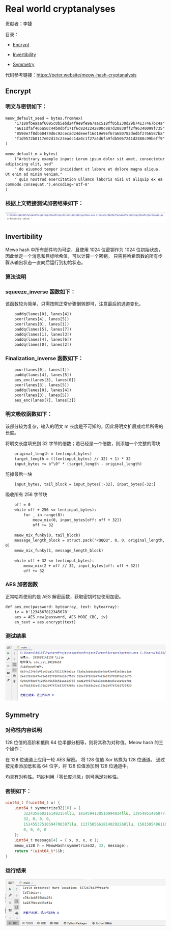 # Real world cryptanalyses

贡献者：李婕

目录：

- [Encrypt](#Encrypt)

- [Invertibility](#Invertibility)

- [Symmetry](#Symmetry)

代码参考链接：https://peter.website/meow-hash-cryptanalysis

## Encrypt

### 明文与密钥如下：

```python3
meow_default_seed = bytes.fromhex(
    "17180fbeaaaf6095c0b5ebd24f9e9fe9a7aac518ff05b230d29b74137467bc4a"
    "a611dfaf465a50c44b0dbf171f6c8242242800c887d20830ff2f96340099f735"
    "8590e7f8db60479d6c92cecad24deeef16d19e9ef67a680782dedbf2766587ba"
    "f1d9572b0117e02d13c23eadc14a0c1f27a4d6fa9fdb5067241d2488c99beff9"
)

meow_default_m = bytes(
    ("Arbitrary example input: Lorem ipsum dolor sit amet, consectetur adipiscing elit, sed"
    " do eiusmod tempor incididunt ut labore et dolore magna aliqua. Ut enim ad minim veniam,"
    " quis nostrud exercitation ullamco laboris nisi ut aliquip ex ea commodo consequat."),encoding='utf-8'
)
```

### 根据上文链接测试加密结果如下：

![screenshot](fact/fact.png)

## Invertibility

Mewo hash 中所有部件均为可逆，且使用 1024 位密钥作为 1024 位初始状态，因此给定一个消息和目标哈希值，可以计算一个密钥。
只需将哈希函数的所有步骤从输出状态一直向后运行到初始状态。

### 算法说明

### squeeze_inverse 函数如下：

该函数较为简单，只需按照正常步骤倒转即可，注意最后的通道变化。

```python3
    paddq(lanes[0], lanes[4])
    pxor(lanes[4], lanes[5])
    pxor(lanes[0], lanes[1])
    paddq(lanes[5], lanes[7])
    paddq(lanes[1], lanes[3])
    paddq(lanes[4], lanes[6])
    paddq(lanes[0], lanes[2])
```

### Finalization_inverse 函数如下：

```python3
    pxor(lanes[0], lanes[1])
    paddq(lanes[4], lanes[5])
    aes_enc(lanes[3], lanes[0])
    pxor(lanes[3], lanes[5])
    paddq(lanes[0], lanes[4])
    pxor(lanes[3], lanes[5])
    aes_enc(lanes[7], lanes[3])
```

### 明文吸收函数如下：
 
该部分较为复杂，输入的明文 m 长度是不可知的，因此将明文扩展成哈希所需的长度。
 
将明文长度填充到 32 字节的倍数；若已经是一个倍数，则添加一个完整的零块
   
```python3
    original_length = len(input_bytes)
    target_length = ((len(input_bytes) // 32) + 1) * 32
    input_bytes += b"\0" * (target_length - original_length)
```

剪掉最后一块

```python3
    input_bytes, tail_block = input_bytes[:-32], input_bytes[-32:]
```

吸收所有 256 字节块

```python3
    off = 0
    while off + 256 <= len(input_bytes):
        for _ in range(8):
            meow_mix(0, input_bytes[off: off + 32])
            off += 32

    meow_mix_funky(0, tail_block)
    message_length_block = struct.pack("<QQQQ", 0, 0, original_length, 0)
    meow_mix_funky(1, message_length_block)

    while off + 32 <= len(input_bytes):
        meow_mix(2 + off // 32, input_bytes[off: off + 32])
        off += 32
```

### AES 加密函数
 
正常哈希使用的是 AES 解密函数，获取密钥时应使用加密。

```python3
def aes_enc(password: bytearray, text: bytearray):
    iv = b'1234567812345678'
    aes = AES.new(password, AES.MODE_CBC, iv)
    en_text = aes.encrypt(text)
```

### 测试结果

![screenshot](fact/test1.png)

## Symmetry

### 对称性内容说明

128 位值的高阶和低阶 64 位半部分相等，则将其称为对称值。Meow hash 的三个操作：

在 128 位通道上应用一轮 AES 解密。
将 128 位值 Xor 转换为 128 位通道。
通过按元素添加低和高 64 位字，将 128 位值添加到 128 位通道中。

均具有对称性。巧妙利用「零长度消息」则可满足对称性。

### 密钥如下：

```cpp
uint64_t f(uint64_t x) {
    uint64_t symmetrize32[16] = {
        3224358602161482154llu, 1814594138510994814llu, 13954951486077169833llu, 12219675304746119337llu,
        32, 0, 0, 0,
        15245537510594700387llu, 11375056618140292268llu, 15015954861103735561llu, 7161769469951828835llu,
        0, 0, 0, 0
    };
    uint64_t message[4] = { x, x, x, x };
    meow_u128 h = MeowHash(symmetrize32, 32, message);
    return *(uint64_t*)&h;
}
```

### 运行结果

![screenshot](fact/test2.png)

